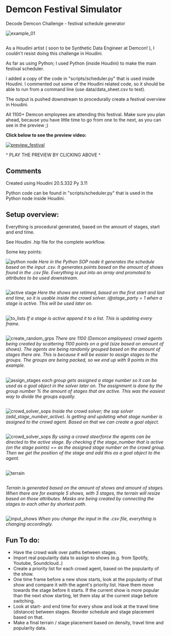 # Demcon Festival Simulator

Decode Demcon Challenge - festival schedule generator

![example_01](img/overview_example_01.png)


##

As a Houdini artist ( soon to be Synthetic Data Engineer at Demcon! ), I couldn't resist doing this challenge in Houdini.

As far as using Python; I used Python (inside Houdini) to make the main festival scheduler.

I added a copy of the code in "scripts/scheduler.py" that is used inside Houdini. I commented out some of the Houdini related code, so it should be able to run from a command line (use data/data_sheet.csv to test).

The output is pushed downstream to procedurally create a festival overview in Houdini.

All 1100+ Demcon employees are attending this festival. Make sure you plan ahead, because you have little time to go from one to the next, as you can see in the preview ;)

**Click below to see the preview video:**

[![preview_festival](img/play_preview.png)]( https://drive.google.com/file/d/1wzf1vK6FQn2MKWZ9W07eOYgYbjpq0Thf/view?usp=sharing )

^ PLAY THE PREVIEW BY CLICKING ABOVE ^

## Comments


Created using Houdini 20.5.332 Py 3.11

Python code can be found in "scripts/scheduler.py" that is used in the Python node inside Houdini.  



## Setup overview:


Everything is procedural generated, based on the amount of stages, start and end time.

See Houdini .hip file for the complete workflow.

Some key points:


![python node](img/hou_step_01_gen_schedule.png)
*Here in the Python SOP node it generates the schedule based on the input .csv.
It generates points based on the amount of shows found in the .csv file. Everything is put into an array and promoted to attributes to be used downstream.*

##




![active stage](img/retime_and_active_stage.png)
*Here the shows are retimed, based on the first start and last end time, so it is usable inside the crowd solver.
i@stage_party = 1 when a stage is active. This will be used later on.*

##




![to_lists](img/active_stages_to_list.png)
*If a stage is active append it to a list. This is updating every frame.*

##



![create_random_grps](img/create_groups_based_on_stages.png)
*There are 1100 (Demcon employees) crowd agents being created by scattering 1100 points on a grid (size based on amount of shows). The agents are being randomly grouped based on the amount of stages there are. This is because it will be easier to assign stages to the groups. The groups are being packed, so we end up with 9 points in this example.*

##






![assign_stages](img/assign_groups_to_active_stage.png)
*each group gets assigned a stage number so it can be used as a goal object in the solver later on. The assignment is done by the group number % the amount of stages that are active. This was the easiest way to divide the groups equally.*

##





![crowd_solver_sops](img/crowd_solver_sop_solver.png)
*Inside the crowd solver; the sop solver (add_stage_number_active). Is getting and updating what stage number is assigned to the crowd agent. Based on that we can create a goal object.*

##



![crowd_solver_sops](img/goal_pos_crowd.png)
*By using a crowd steerforce the agents can be directed to the active stage.
By checking if the stage_number that is active (on the stage points) == as the assigned stage number on the crowd group. Then we get the position of the stage and add this as a goal object to the agent.*

##




![terrain](img/terrain_steps.gif)
##
*Terrain is generated based on the amount of shows and amount of stages.
When there are for example 5 shows, with 3 stages, the terrain will resize based on those attributes. Masks are being created by connecting the stages to each other by shortest path.*


##



![input_shows](img/input_less_shows.png)
*When you change the input in the .csv file, everything is changing accordingly.*

##

## Fun To do:


-	Have the crowd walk over paths between stages.
-	Import real popularity data to assign to shows (e.g. from Spotify, Youtube, Soundcloud..)
-	Create a priority list for each crowd agent, based on the popularity of the show.
-	One time frame before a new show starts, look at the popularity of that show and compare it with the agent's priority list. Have them move towards the stage before it starts.
	If the current show is more popular than the next show starting, let them stay at the current stage before switching.
-	Look at start- and end time for every show and look at the travel time (distance) between stages. Reorder schedule and stage placement based on that.
-	Make a final terrain / stage placement based on density, travel time and popularity data.